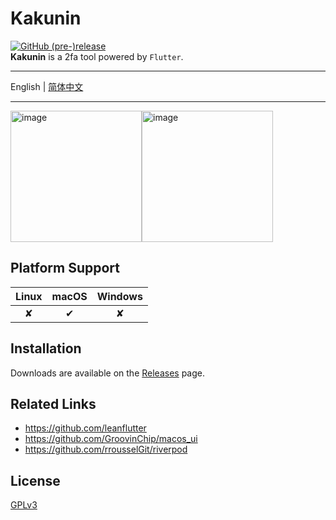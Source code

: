 # Kakunin

[![GitHub (pre-)release](https://img.shields.io/github/v/release/zsakvo/Kakunin.svg?include_prereleases&style=flat-square)](https://github.com/zsakvo/Kakunin/releases)  
**Kakunin** is a 2fa tool powered by `Flutter`.

---

English | [简体中文](./README-ZH.md)

---

<center align="left"><img width="210" alt="image" src="https://user-images.githubusercontent.com/25399519/213914134-0c5a3fb5-f37a-484a-bb4f-2cd64e84de76.png"><img width="210" alt="image" src="https://user-images.githubusercontent.com/25399519/213914162-15849193-7c68-44db-bd42-cfe75d71b2e6.png"></center>

## Platform Support

| Linux | macOS | Windows |
| :---: | :---: | :-----: |
|   ✘   |   ✔   |    ✘    |

## Installation

Downloads are available on the [Releases](https://github.com/zsakvo/Kakunin/releases/latest) page.

## Related Links

- https://github.com/leanflutter
- https://github.com/GroovinChip/macos_ui
- https://github.com/rrousselGit/riverpod

## License

[GPLv3](./LICENSE)
